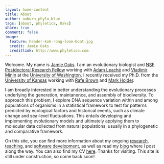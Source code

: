 ```yaml
---
layout: home-content
title: About
author: auburn_phylo_blue
tags: [about, phyletica, Oaks]
share: true
comments: false
image:
  feature: header-koh-rong-lone-boat.jpg
  credit: Jamie Oaks
  creditlink: http://www.phyletica.com
---
```


Welcome. My name is [Jamie Oaks][1]. I am an evolutionary biologist and [NSF
Postdoctoral Research Fellow][2] working with [Adam Leaché][3] and [Vladimir
Minin][4] at the [University of Washington][5]. I recently received my Ph.D.
from the [University of Kansas][6] working with [Rafe Brown][7] and [Mark
Holder][8].

I am broadly interested in better understanding the evolutionary processes
underlying the generation, maintanence, and assembly of biodiversity. To
approach this problem, I explore DNA sequence variation within and among
populations of organisms in a statistical framework to test for patterns
predicted by ecological factors and historical events, such as climate change
and sea-level fluctuations. This entails developing and implementing
evolutionary models and ultimately applying them to molecular data collected
from natural populations, usually in a phylogenetic and comparative framework.

On this site, you can find more information about my ongoing [research][9],
[teaching][10], and [software development][11], as well as read my [blog][12]
where I post along the way. You can also find my CV [here][13]. Thanks for
visiting. This site is still under construction, so come back soon!

 [1]: http://www.phyletica.com
 [2]: http://www.nsf.gov/awardsearch/showAward?AWD_ID=1308885&HistoricalAwards=false
 [3]: http://faculty.washington.edu/leache/wordpress/
 [4]: https://www.stat.washington.edu/~vminin/
 [5]: http://www.washington.edu
 [6]: http://www.ku.edu
 [7]: http://www.nhm.ku.edu/rbrown/
 [8]: http://phylo.bio.ku.edu/
 [9]: index.php?page_id=191
 [10]: index.php?page_id=219
 [11]: index.php?page_id=249
 [12]: index.php?page_id=31
 [13]: http://www.phyletica.com/wordpress/wp-content/uploads/cv-jro.pdf

